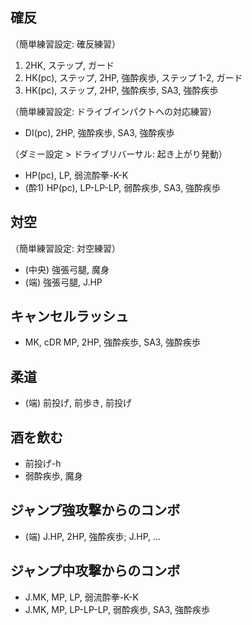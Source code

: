 ## 確反

（簡単練習設定: 確反練習）

1. 2HK, ステップ, ガード
2. HK(pc), ステップ, 2HP, 強酔疾歩, ステップ 1-2, ガード
3. HK(pc), ステップ, 2HP, 強酔疾歩, SA3, 強酔疾歩

（簡単練習設定: ドライブインパクトへの対応練習）

- DI(pc), 2HP, 強酔疾歩, SA3, 強酔疾歩

（ダミー設定 > ドライブリバーサル: 起き上がり発動）

- HP(pc), LP, 弱流酔拳-K-K
- (酔1) HP(pc), LP-LP-LP, 弱酔疾歩, SA3, 強酔疾歩

## 対空

（簡単練習設定: 対空練習）

- (中央) 強張弓腿, 魔身
- (端) 強張弓腿, J.HP

## キャンセルラッシュ

- MK, cDR MP, 2HP, 強酔疾歩, SA3, 強酔疾歩

## 柔道

- (端) 前投げ, 前歩き, 前投げ

## 酒を飲む

- 前投げ-h
- 弱酔疾歩, 魔身

## ジャンプ強攻撃からのコンボ

- (端) J.HP, 2HP, 強酔疾歩; J.HP, ...

## ジャンプ中攻撃からのコンボ

- J.MK, MP, LP, 弱流酔拳-K-K
- J.MK, MP, LP-LP-LP, 弱酔疾歩, SA3, 強酔疾歩
